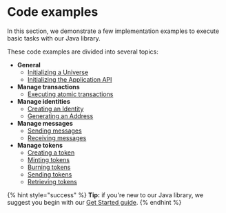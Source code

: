 # Code examples

In this section, we demonstrate a few implementation examples to execute basic tasks with our Java library.

These code examples are divided into several topics:

* **General**
  * [Initializing a Universe](general-use.md#initializing-a-universe)
  * [Initializing the Application API](general-use.md#initializing-the-dapp-api)
* **Manage transactions**
  * [Executing atomic transactions](transaction-management.md#executing-atomic-transactions)
* **Manage identities**
  * [Creating an Identity](identity-management.md#creating-an-identity)
  * [Generating an Address](identity-management.md#generating-an-address)
* **Manage messages**
  * [Sending messages](transaction-management.md#storing-data)
  * [Receiving messages](transaction-management.md#retrieving-data)
* **Manage tokens**
  * [Creating a token](token-management.md#creating-a-token)
  * [Minting tokens](token-management.md#minting-tokens)
  * [Burning tokens](token-management.md#burning-tokens)
  * [Sending tokens](token-management.md#sending-tokens)
  * [Retrieving tokens](token-management.md#retrieving-tokens)

{% hint style="success" %}
**Tip:** if you're new to our Java library, we suggest you begin with our [Get Started guide]().
{% endhint %}

